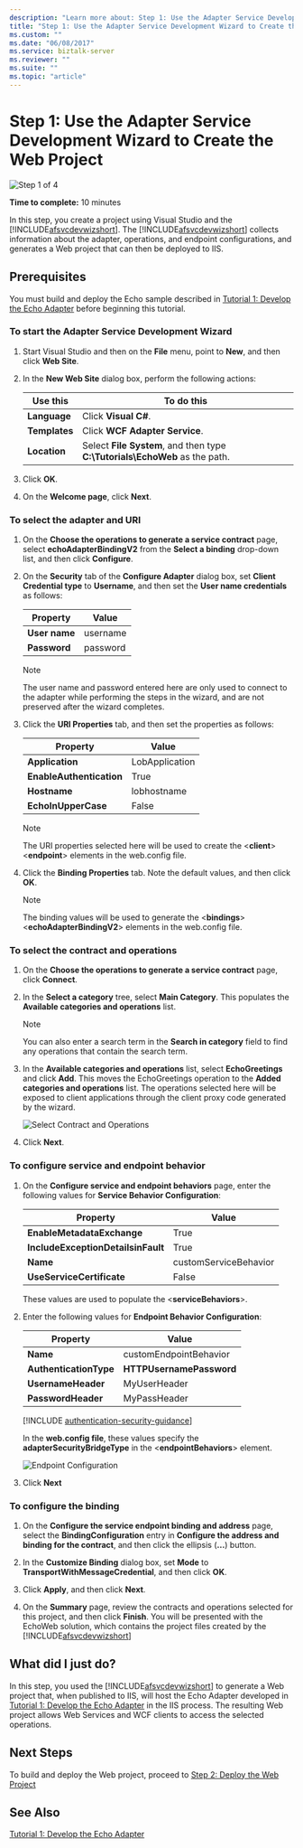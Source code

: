 ```yaml
---
description: "Learn more about: Step 1: Use the Adapter Service Development Wizard to Create the Web Project"
title: "Step 1: Use the Adapter Service Development Wizard to Create the Web Project"
ms.custom: ""
ms.date: "06/08/2017"
ms.service: biztalk-server
ms.reviewer: ""
ms.suite: ""
ms.topic: "article"
---
```

# Step 1: Use the Adapter Service Development Wizard to Create the Web Project
![Step 1 of 4](../../adapters-and-accelerators/adapter-oracle-ebs/media/step-1of4.gif "Step_1of4")  
  
 **Time to complete:** 10 minutes  
  
 In this step, you create a project using Visual Studio and the [!INCLUDE[afsvcdevwizshort](../../includes/afsvcdevwizshort-md.md)]. The [!INCLUDE[afsvcdevwizshort](../../includes/afsvcdevwizshort-md.md)] collects information about the adapter, operations, and endpoint configurations, and generates a Web project that can then be deployed to IIS.  
  
## Prerequisites  
 You must build and deploy the Echo sample described in [Tutorial 1: Develop the Echo Adapter](../../adapters-and-accelerators/wcf-lob-adapter-sdk/tutorial-1-develop-the-echo-adapter.md) before beginning this tutorial.  
  
### To start the Adapter Service Development Wizard  
  
1.  Start Visual Studio and then on the **File** menu, point to **New**, and then click **Web Site**.  
  
2.  In the **New Web Site** dialog box, perform the following actions:  
  
    |Use this|To do this|  
    |--------------|----------------|  
    |**Language**|Click **Visual C#**.|  
    |**Templates**|Click **WCF Adapter Service**.|  
    |**Location**|Select **File System**, and then type **C:\Tutorials\EchoWeb** as the path.|  
  
3.  Click **OK**.  
  
4.  On the **Welcome page**, click **Next**.  
  
### To select the adapter and URI  
  
1.  On the **Choose the operations to generate a service contract** page, select **echoAdapterBindingV2** from the **Select a binding** drop-down list, and then click **Configure**.  
  
2.  On the **Security** tab of the **Configure Adapter** dialog box, set **Client Credential type** to **Username**, and then set the **User name credentials** as follows:  
  
    |Property|Value|  
    |--------------|-----------|  
    |**User name**|username|  
    |**Password**|password|  
  
    > [!NOTE]
    >  The user name and password entered here are only used to connect to the adapter while performing the steps in the wizard, and are not preserved after the wizard completes.  
  
3.  Click the **URI Properties** tab, and then set the properties as follows:  
  
    |Property|Value|  
    |--------------|-----------|  
    |**Application**|LobApplication|  
    |**EnableAuthentication**|True|  
    |**Hostname**|lobhostname|  
    |**EchoInUpperCase**|False|  
  
    > [!NOTE]
    >  The URI properties selected here will be used to create the \<**client**\>\<**endpoint**\> elements in the web.config file.  
  
4.  Click the **Binding Properties** tab. Note the default values, and then click **OK**.  
  
    > [!NOTE]
    >  The binding values will be used to generate the \<**bindings**\>\<**echoAdapterBindingV2**\> elements in the web.config file.  
  
### To select the contract and operations  
  
1.  On the **Choose the operations to generate a service contract** page, click **Connect**.  
  
2.  In the **Select a category** tree, select **Main Category**. This populates the **Available categories and operations** list.  
  
    > [!NOTE]
    >  You can also enter a search term in the **Search in category** field to find any operations that contain the search term.  
  
3.  In the **Available categories and operations** list, select **EchoGreetings** and click **Add**. This moves the EchoGreetings operation to the **Added categories and operations** list. The operations selected here will be exposed to client applications through the client proxy code generated by the wizard.  
  
     ![Select Contract and Operations](../../adapters-and-accelerators/wcf-lob-adapter-sdk/media/de497b32-c820-480f-84f3-a9d0d2ded86b.gif "de497b32-c820-480f-84f3-a9d0d2ded86b")  
  
4.  Click **Next**.  
  
### To configure service and endpoint behavior  
  
1.  On the **Configure service and endpoint behaviors** page, enter the following values for **Service Behavior Configuration**:  
  
    |Property|Value|  
    |--------------|-----------|  
    |**EnableMetadataExchange**|True|  
    |**IncludeExceptionDetailsinFault**|True|  
    |**Name**|customServiceBehavior|  
    |**UseServiceCertificate**|False|  
  
     These values are used to populate the \<**serviceBehaviors**\>.  
  
2.  Enter the following values for **Endpoint Behavior Configuration**:  
  
    |Property|Value|  
    |--------------|-----------|  
    |**Name**|customEndpointBehavior|  
    |**AuthenticationType**|**HTTPUsernamePassword**|  
    |**UsernameHeader**|MyUserHeader|  
    |**PasswordHeader**|MyPassHeader|  

    [!INCLUDE [authentication-security-guidance](../../includes/authentication-security-guidance.md)]

    In the **web.config file**, these values specify the **adapterSecurityBridgeType** in the <**endpointBehaviors**> element.

    ![Endpoint Configuration](../../adapters-and-accelerators/wcf-lob-adapter-sdk/media/3fd5784c-64e5-47c1-9a6f-10f12f77f726.gif "3fd5784c-64e5-47c1-9a6f-10f12f77f726")  
  
3.  Click **Next**  
  
### To configure the binding  
  
1. On the **Configure the service endpoint binding and address** page, select the **BindingConfiguration** entry in **Configure the address and binding for the contract**, and then click the ellipsis (**…**) button.  
  
2. In the **Customize Binding** dialog box, set **Mode** to **TransportWithMessageCredential**, and then click **OK**.  
  
3. Click **Apply**, and then click **Next**.  
  
4. On the **Summary** page, review the contracts and operations selected for this project, and then click **Finish**. You will be presented with the EchoWeb solution, which contains the project files created by the [!INCLUDE[afsvcdevwizshort](../../includes/afsvcdevwizshort-md.md)]  
  
## What did I just do?  
 In this step, you used the [!INCLUDE[afsvcdevwizshort](../../includes/afsvcdevwizshort-md.md)] to generate a Web project that, when published to IIS, will host the Echo Adapter developed in [Tutorial 1: Develop the Echo Adapter](../../adapters-and-accelerators/wcf-lob-adapter-sdk/tutorial-1-develop-the-echo-adapter.md) in the IIS process. The resulting Web project allows Web Services and WCF clients to access the selected operations.  
  
## Next Steps  
 To build and deploy the Web project, proceed to [Step 2: Deploy the Web Project](../../adapters-and-accelerators/wcf-lob-adapter-sdk/step-2-deploy-the-web-project.md)  
  
## See Also  
 [Tutorial 1: Develop the Echo Adapter](../../adapters-and-accelerators/wcf-lob-adapter-sdk/tutorial-1-develop-the-echo-adapter.md)
